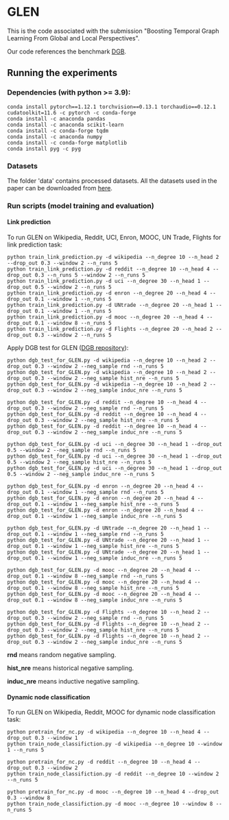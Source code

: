 # GLEN
This is the code associated with the submission "Boosting Temporal Graph Learning From Global and Local Perspectives".

Our code references the benchmark [DGB](https://github.com/fpour/DGB).

## Running the experiments


### Dependencies (with python >= 3.9):

```{bash}
conda install pytorch==1.12.1 torchvision==0.13.1 torchaudio==0.12.1 cudatoolkit=11.6 -c pytorch -c conda-forge
conda install -c anaconda pandas
conda install -c anaconda scikit-learn
conda install -c conda-forge tqdm
conda install -c anaconda numpy
conda install -c conda-forge matplotlib
conda install pyg -c pyg
```

### Datasets

The folder 'data' contains processed datasets. All the datasets used in the paper can be downloaded from [here](https://zenodo.org/record/7213796#.ZClGKXZBxD9).

### Run scripts (model training and evaluation)

#### Link prediction

To run GLEN on Wikipedia, Reddit, UCI, Enron, MOOC, UN Trade, Flights for link prediction task:

```{bash}
python train_link_prediction.py -d wikipedia --n_degree 10 --n_head 2 --drop_out 0.3 --window 2 --n_runs 5
python train_link_prediction.py -d reddit --n_degree 10 --n_head 4 --drop_out 0.3 --n_runs 5 --window 2 --n_runs 5
python train_link_prediction.py -d uci --n_degree 30 --n_head 1 --drop_out 0.5 --window 2 --n_runs 5
python train_link_prediction.py -d enron --n_degree 20 --n_head 4 --drop_out 0.1 --window 1 --n_runs 5
python train_link_prediction.py -d UNtrade --n_degree 20 --n_head 1 --drop_out 0.1 --window 1 --n_runs 5
python train_link_prediction.py -d mooc --n_degree 20 --n_head 4 --drop_out 0.1 --window 8 --n_runs 5
python train_link_prediction.py -d Flights --n_degree 20 --n_head 2 --drop_out 0.3 --window 2 --n_runs 5
```

Apply DGB test for GLEN ([DGB repository](https://github.com/fpour/DGB)):


```{bash}
python dgb_test_for_GLEN.py -d wikipedia --n_degree 10 --n_head 2 --drop_out 0.3 --window 2 --neg_sample rnd --n_runs 5
python dgb_test_for_GLEN.py -d wikipedia --n_degree 10 --n_head 2 --drop_out 0.3 --window 2 --neg_sample hist_nre --n_runs 5
python dgb_test_for_GLEN.py -d wikipedia --n_degree 10 --n_head 2 --drop_out 0.3 --window 2 --neg_sample induc_nre --n_runs 5

python dgb_test_for_GLEN.py -d reddit --n_degree 10 --n_head 4 --drop_out 0.3 --window 2 --neg_sample rnd --n_runs 5
python dgb_test_for_GLEN.py -d reddit --n_degree 10 --n_head 4 --drop_out 0.3 --window 2 --neg_sample hist_nre --n_runs 5
python dgb_test_for_GLEN.py -d reddit --n_degree 10 --n_head 4 --drop_out 0.3 --window 2 --neg_sample induc_nre --n_runs 5

python dgb_test_for_GLEN.py -d uci --n_degree 30 --n_head 1 --drop_out 0.5 --window 2 --neg_sample rnd --n_runs 5
python dgb_test_for_GLEN.py -d uci --n_degree 30 --n_head 1 --drop_out 0.5 --window 2 --neg_sample hist_nre --n_runs 5
python dgb_test_for_GLEN.py -d uci --n_degree 30 --n_head 1 --drop_out 0.5 --window 2 --neg_sample induc_nre --n_runs 5

python dgb_test_for_GLEN.py -d enron --n_degree 20 --n_head 4 --drop_out 0.1 --window 1 --neg_sample rnd --n_runs 5
python dgb_test_for_GLEN.py -d enron --n_degree 20 --n_head 4 --drop_out 0.1 --window 1 --neg_sample hist_nre --n_runs 5
python dgb_test_for_GLEN.py -d enron --n_degree 20 --n_head 4 --drop_out 0.1 --window 1 --neg_sample induc_nre --n_runs 5

python dgb_test_for_GLEN.py -d UNtrade --n_degree 20 --n_head 1 --drop_out 0.1 --window 1 --neg_sample rnd --n_runs 5
python dgb_test_for_GLEN.py -d UNtrade --n_degree 20 --n_head 1 --drop_out 0.1 --window 1 --neg_sample hist_nre --n_runs 5
python dgb_test_for_GLEN.py -d UNtrade --n_degree 20 --n_head 1 --drop_out 0.1 --window 1 --neg_sample induc_nre --n_runs 5

python dgb_test_for_GLEN.py -d mooc --n_degree 20 --n_head 4 --drop_out 0.1 --window 8 --neg_sample rnd --n_runs 5
python dgb_test_for_GLEN.py -d mooc --n_degree 20 --n_head 4 --drop_out 0.1 --window 8 --neg_sample hist_nre --n_runs 5
python dgb_test_for_GLEN.py -d mooc --n_degree 20 --n_head 4 --drop_out 0.1 --window 8 --neg_sample induc_nre --n_runs 5

python dgb_test_for_GLEN.py -d Flights --n_degree 10 --n_head 2 --drop_out 0.3 --window 2 --neg_sample rnd --n_runs 5
python dgb_test_for_GLEN.py -d Flights --n_degree 10 --n_head 2 --drop_out 0.3 --window 2 --neg_sample hist_nre --n_runs 5
python dgb_test_for_GLEN.py -d Flights --n_degree 10 --n_head 2 --drop_out 0.3 --window 2 --neg_sample induc_nre --n_runs 5
```

**rnd** means random negative sampling.

**hist_nre** means historical negative sampling.

**induc_nre** means inductive negative sampling.

#### Dynamic node classification

To run GLEN on Wikipedia, Reddit, MOOC for dynamic node classification task:

```{bash}
python pretrain_for_nc.py -d wikipedia --n_degree 10 --n_head 4 --drop_out 0.3 --window 1
python train_node_classifiction.py -d wikipedia --n_degree 10 --window 1 --n_runs 5

python pretrain_for_nc.py -d reddit --n_degree 10 --n_head 4 --drop_out 0.3 --window 2
python train_node_classifiction.py -d reddit --n_degree 10 --window 2 --n_runs 5

python pretrain_for_nc.py -d mooc --n_degree 10 --n_head 4 --drop_out 0.3 --window 8
python train_node_classifiction.py -d mooc --n_degree 10 --window 8 --n_runs 5
```

